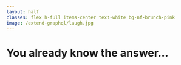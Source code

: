 ```yaml
---
layout: half
classes: flex h-full items-center text-white bg-nf-brunch-pink
image: /extend-graphql/laugh.jpg
---
```


<h1 class="big-title big-title--white">You already know the answer...</h1>
